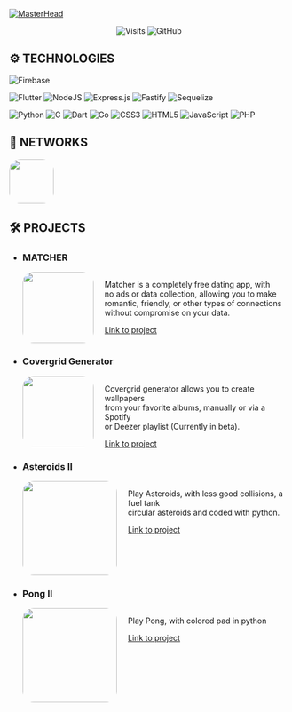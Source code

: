 [![MasterHead](https://www.mnhn.fr/system/files/styles/21_10_veryhigh/private/2023-03/Ours%20polaire.jpeg.webp?itok=uHeRfm4h)](https://github.com/Aube33/)

<div align="center">

![Visits](https://komarev.com/ghpvc/?username=Aube33&label=Visits&style=for-the-badge&color=489eb6)
![GitHub](https://img.shields.io/github/followers/Aube33?logo=github&style=for-the-badge&color=489eb6)
</div>

## ⚙️ **TECHNOLOGIES**
![Firebase](https://img.shields.io/badge/firebase-a08021?style=for-the-badge&logo=firebase&logoColor=ffcd34)

![Flutter](https://img.shields.io/badge/Flutter-%2302569B.svg?style=for-the-badge&logo=Flutter&logoColor=white)
![NodeJS](https://img.shields.io/badge/node.js-6DA55F?style=for-the-badge&logo=node.js&logoColor=white)
![Express.js](https://img.shields.io/badge/express.js-%23404d59.svg?style=for-the-badge&logo=express&logoColor=%2361DAFB)
![Fastify](https://img.shields.io/badge/fastify-%23000000.svg?style=for-the-badge&logo=fastify&logoColor=white)
![Sequelize](https://img.shields.io/badge/Sequelize-52B0E7?style=for-the-badge&logo=Sequelize&logoColor=white)

![Python](https://img.shields.io/badge/python-3670A0?style=for-the-badge&logo=python&logoColor=ffdd54)
![C](https://img.shields.io/badge/c-%2300599C.svg?style=for-the-badge&logo=c&logoColor=white)
![Dart](https://img.shields.io/badge/dart-%230175C2.svg?style=for-the-badge&logo=dart&logoColor=white)
![Go](https://img.shields.io/badge/go-%2300ADD8.svg?style=for-the-badge&logo=go&logoColor=white)
![CSS3](https://img.shields.io/badge/css3-%231572B6.svg?style=for-the-badge&logo=css3&logoColor=white)
![HTML5](https://img.shields.io/badge/html5-%23E34F26.svg?style=for-the-badge&logo=html5&logoColor=white)
![JavaScript](https://img.shields.io/badge/javascript-%23323330.svg?style=for-the-badge&logo=javascript&logoColor=%23F7DF1E)
![PHP](https://img.shields.io/badge/php-%23777BB4.svg?style=for-the-badge&logo=php&logoColor=white)

## 🔗 **NETWORKS**
<div style="display: flex; align-items: center; justify-content: start;">
    <a href="https://www.root-me.org/Aube-643003" target="_blank">
        <img src="https://discord.do/wp-content/uploads/2023/08/Root-Me.jpg" width=80 style="border-radius: 20px;">
    </a>
</div>

## 🛠️ **PROJECTS**
 - ### **MATCHER**
    <div style="display: flex; align-items: start;">
        <img src="https://matcher-app.fr/images/icon.png" width=128 style="border-radius: 20px; margin-right: 20px;">
        <div style="display: flex; flex-direction: column; justify-content: space-between;">
            <p>Matcher is a completely free dating app, with<br>
            no ads or data collection, allowing you to make<br>
            romantic, friendly, or other types of connections<br>
            without compromise on your data.
            </p>
            <a href="https://matcher-app.fr" target="_blank">Link to project</a>
        </div>
    </div>

- ### **Covergrid Generator**
    <div style="display: flex; align-items: start;">
        <img src="https://github.com/Aube33/CoverGrid/blob/main/illustrations/gridcover_desktop.png?raw=true" width=128 style="border-radius: 20px; margin-right: 20px;">
        <div style="display: flex; flex-direction: column; justify-content: space-between;">
            <p>Covergrid generator allows you to create wallpapers<br>
            from your favorite albums, manually or via a Spotify<br>
            or Deezer playlist (Currently in beta).
            </p>
            <a href="https://aube33.github.io/CoverGrid" target="_blank">Link to project</a>
        </div>
    </div>

- ### **Asteroids II**
    <div style="display: flex; align-items: start;">
        <img src="https://github.com/Aube33/Asteroids/blob/main/githubRessource/asteroidsdemo.gif" width=170 style="border-radius: 20px; margin-right: 20px;">
        <div style="display: flex; flex-direction: column; justify-content: space-between;">
            <p>Play Asteroids, with less good collisions, a fuel tank<br>
            circular asteroids and coded with python.<br>
            </p>
            <a href="https://github.com/Aube33/Asteroids/" target="_blank">Link to project</a>
        </div>
    </div>

- ### **Pong II**
    <div style="display: flex; align-items: start;">
        <img src="https://github.com/Aube33/PongPython/blob/main/githubRessource/pongdemo.gif" width=170 style="border-radius: 20px; margin-right: 20px;">
        <div style="display: flex; flex-direction: column; justify-content: space-between;">
            <p>Play Pong, with colored pad in python<br>
            </p>
            <a href="https://github.com/Aube33/PongPython" target="_blank">Link to project</a>
        </div>
    </div>

